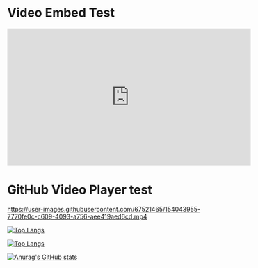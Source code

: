 # Video Embed Test

<iframe width="560" height="315" src="https://www.youtube.com/embed/xppMgm2buuM" title="YouTube video player" frameborder="0" allow="accelerometer; autoplay; clipboard-write; encrypted-media; gyroscope; picture-in-picture" allowfullscreen></iframe>

# GitHub Video Player test

https://user-images.githubusercontent.com/67521465/154043955-7770fe0c-c609-4093-a756-aee419aed6cd.mp4

[![Top Langs](https://github-readme-stats.vercel.app/api/top-langs/?username=Omotoye&layout=compact&langs_count=10)](https://github.com/anuraghazra/github-readme-stats)

[![Top Langs](https://github-readme-stats.vercel.app/api/top-langs/?username=omotoye&langs_count=10)](https://github.com/anuraghazra/github-readme-stats)

[![Anurag's GitHub stats](https://github-readme-stats.vercel.app/api?username=omotoye)](https://github.com/anuraghazra/github-readme-stats)
